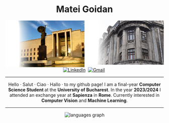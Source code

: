 <h1 align="center">Matei Goidan</h1>

<img align="right" src="Facultatea-de-Matematica-4-Copy-1500x500.png" width="50%">
<img align="right" src="Sapienza.png" width="50%">

###

<div align="center">
  <a href="https://www.linkedin.com/in/matei-constantin-goidan-b8a0a3269/"><img src="https://img.shields.io/badge/linkedin-%230077B5.svg?&style=for-the-badge&logo=linkedin&logoColor=white" alt="LinkedIn" /></a>&nbsp;
  <a href="mailto:goidan.mateiconstantin@gmail.com"><img src="https://img.shields.io/badge/gmail-%23D14836.svg?&style=for-the-badge&logo=gmail&logoColor=white" alt="Gmail"/></a>&nbsp;
</div>

---

<div align="center">
  Hello · Salut · Ciao · Hallo · to my github page! I am a final-year <b> Computer Science Student </b> at the <b> University of Bucharest</b>. In the year <b>2023/2024</b> I attended an exchange year at <B>Sapienza</B> in <b>Rome</b>. Currently interested in <b>Computer Vision</b> and <b>Machine Learning</b>.
</div>

---

<div align="center">
  <img src="https://github-readme-stats.vercel.app/api/top-langs?username=MateiGoidan&locale=en&hide_title=false&layout=compact&card_width=320&langs_count=6&theme=nord&hide_border=false" height="160" alt="languages graph"  />
</div>
